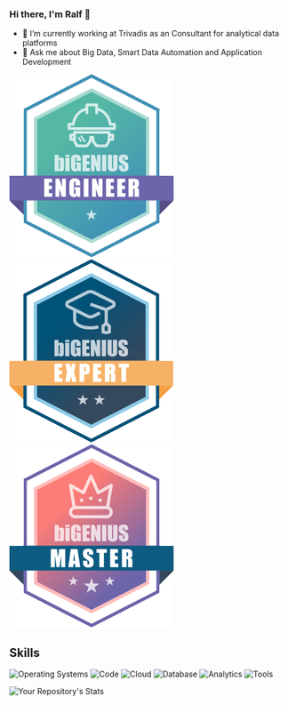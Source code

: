 ### Hi there, I'm Ralf 👋

- 🔭 I’m currently working at Trivadis as an Consultant for analytical data platforms
- 💬 Ask me about Big Data, Smart Data Automation and Application Development

![biGENIUS Engineer](/assets/images/Certification_37691.png?thumbnail "biGENIUS Engineer")
![biGENIUS Expert](/assets/images/Certification_38300.png "biGENIUS Expert")
![biGENIUS Master](/assets/images/bg_master.png "biGENIUS Master")

## Skills

![Operating Systems](https://img.shields.io/badge/OS-Linux,_Windows-orange "Operating Systems")
![Code](https://img.shields.io/badge/Code-CSharp,_JS,_TS,_Scala,_Python-blue "Code")
![Cloud](https://img.shields.io/badge/Cloud-AWS,_Azure-green "Cloud")
![Database](https://img.shields.io/badge/Database-MSSQL,_MYSQL,_PSQL,_Mongo,_Redis-yellow "Database")
![Analytics](https://img.shields.io/badge/Analytics-SSAS,_Spark-gray "Analytics")
![Tools](https://img.shields.io/badge/Tools-Visual_Studio,_Visual_Studio_Code,_Docker,_Terraform,_Git,_VSTS,_Azure_DevOps,_GitHub,_ZSH,_PSH-teal "Tools")

![Your Repository's Stats](https://github-readme-stats.vercel.app/api/top-langs/?username=rgn&theme=blue-green)
